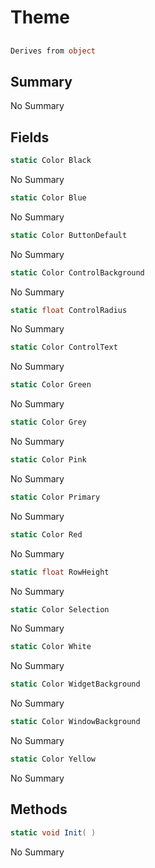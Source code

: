 # Theme

## 
```c#
Derives from object
```

## Summary

No Summary
## Fields

```c#
static Color Black
```
No Summary
```c#
static Color Blue
```
No Summary
```c#
static Color ButtonDefault
```
No Summary
```c#
static Color ControlBackground
```
No Summary
```c#
static float ControlRadius
```
No Summary
```c#
static Color ControlText
```
No Summary
```c#
static Color Green
```
No Summary
```c#
static Color Grey
```
No Summary
```c#
static Color Pink
```
No Summary
```c#
static Color Primary
```
No Summary
```c#
static Color Red
```
No Summary
```c#
static float RowHeight
```
No Summary
```c#
static Color Selection
```
No Summary
```c#
static Color White
```
No Summary
```c#
static Color WidgetBackground
```
No Summary
```c#
static Color WindowBackground
```
No Summary
```c#
static Color Yellow
```
No Summary
## Methods

```c#
static void Init( ) 
```
No Summary
